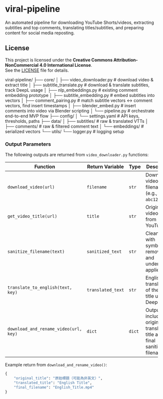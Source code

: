 # viral-pipeline
An automated pipeline for downloading YouTube Shorts/videos, extracting subtitles and top comments, translating titles/subtitles, and preparing content for social media reposting.

## License

This project is licensed under the **Creative Commons Attribution-NonCommercial 4.0 International License**.  
See the [LICENSE](./LICENSE) file for details.

viral-pipeline/
├── core/
│   ├── video_downloader.py         # download video & extract title
│   ├── subtitle_translate.py       # download & translate subtitles, track DeepL usage
│   ├── nlp_embeddings.py           # existing comment embedding prototype
│   ├── subtitle_embedding.py       # embed subtitles into vectors
│   ├── comment_pairing.py          # match subtitle vectors ↔ comment vectors, find insert timestamps
│   ├── blender_embed.py            # insert comments into video via Blender scripting
│   └── pipeline.py                 # orchestrate end-to-end MVP flow
├── config/
│   └── settings.yaml               # API keys, thresholds, paths
├── data/
│   ├── subtitles/                  # raw & translated VTTs
│   ├── comments/                   # raw & filtered comment text
│   └── embeddings/                 # serialized vectors
└── utils/
    └── logger.py                   # logging setup

### Output Parameters

The following outputs are returned from `video_downloader.py` functions:

| Function                            | Return Variable     | Type   | Description                                                                 |
|-------------------------------------|----------------------|--------|-----------------------------------------------------------------------------|
| `download_video(url)`              | `filename`           | `str`  | Downloaded video filename (e.g., `abc123.mp4`)                              |
| `get_video_title(url)`             | `title`              | `str`  | Original video title from YouTube                                           |
| `sanitize_filename(text)`          | `sanitized_text`     | `str`  | Cleaned title with symbols removed and underscores applied                  |
| `translate_to_english(text, key)`  | `translated_text`    | `str`  | English translation of the video title using DeepL                          |
| `download_and_rename_video(url, key)` | `dict`             | `dict` | Output includes original, translated title and final sanitized filename     |

Example return from `download_and_rename_video()`:
```python
{
    "original_title": "原始標題（可能為非英文）",
    "translated_title": "English Title",
    "final_filename": "English_Title.mp4"
}
```